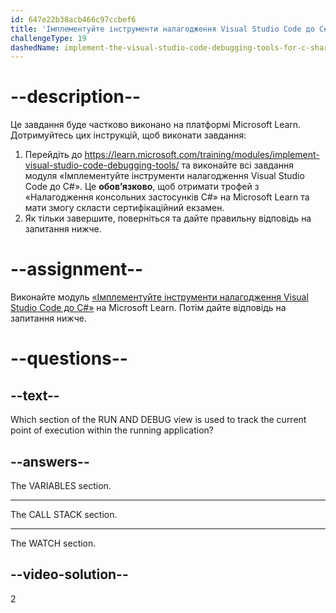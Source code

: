 ```yaml
---
id: 647e22b38acb466c97ccbef6
title: 'Імплементуйте інструменти налагодження Visual Studio Code до C#'
challengeType: 19
dashedName: implement-the-visual-studio-code-debugging-tools-for-c-sharp
---
```


# --description--

Це завдання буде частково виконано на платформі Microsoft Learn. Дотримуйтесь цих інструкцій, щоб виконати завдання:

1. Перейдіть до <a href="https://learn.microsoft.com/training/modules/implement-visual-studio-code-debugging-tools/" target="_blank" rel="noreferrer">https://learn.microsoft.com/training/modules/implement-visual-studio-code-debugging-tools/</a> та виконайте всі завдання модуля «Імплементуйте інструменти налагодження Visual Studio Code до C#». Це **обов’язково**, щоб отримати трофей з «Налагодження консольних застосунків C#» на Microsoft Learn та мати змогу скласти сертифікаційний екзамен.
1. Як тільки завершите, поверніться та дайте правильну відповідь на запитання нижче.

# --assignment--

Виконайте модуль <a href="https://learn.microsoft.com/training/modules/implement-visual-studio-code-debugging-tools/" target="_blank" rel="noreferrer">«Імплементуйте інструменти налагодження Visual Studio Code до C#»</a> на Microsoft Learn. Потім дайте відповідь на запитання нижче.

# --questions--

## --text--

Which section of the RUN AND DEBUG view is used to track the current point of execution within the running application?

## --answers--

The VARIABLES section.

---

The CALL STACK section.

---

The WATCH section.

## --video-solution--

2
